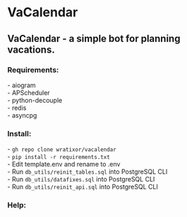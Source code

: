 <H1>VaCalendar</H1>
<h2>VaCalendar - a simple bot for planning vacations.</h2>

<h3>Requirements:</h3>
 - aiogram</br>
 - APScheduler</br>
 - python-decouple</br>
 - redis</br>
 - asyncpg</br>

<h3>Install:</h3>
- <code>gh repo clone wratixor/vacalendar</code></br>
- <code>pip install -r requirements.txt</code></br>
- Edit template.env and rename to .env</br>
- Run <code>db_utils/reinit_tables.sql</code> into PostgreSQL CLI</br>
- Run <code>db_utils/datafixes.sql</code> into PostgreSQL CLI</br>
- Run <code>db_utils/reinit_api.sql</code> into PostgreSQL CLI</br>

<h3>Help:</h3>


<h3></h3>
